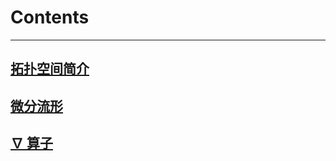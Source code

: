 # Contents

---------

## [拓扑空间简介](./拓扑空间简介.html)

## [微分流形](./微分流形.html)



## [$\nabla$ 算子](./nabla.html)